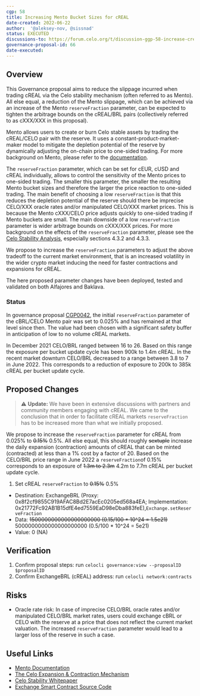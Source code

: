 ```yaml
---
cgp: 58
title: Increasing Mento Bucket Sizes for cREAL
date-created: 2022-06-22
author:  '@aleksey-nov, @sissnad'
status: EXECUTED
discussions-to: https://forum.celo.org/t/discussion-ggp-58-increase-creal-bucket-size/3867
governance-proposal-id: 66
date-executed:
---
```


## Overview

This Governance proposal aims to reduce the slippage incurred when trading cREAL via the Celo stability mechanism (often referred to as Mento). All else equal, a reduction of the Mento slippage, which can be achieved via an increase of the Mento `reserveFraction` parameter, can be expected to tighten the arbitrage bounds on the cREAL/BRL pairs (collectively referred to as cXXX/XXX in this proposal).

Mento allows users to create or burn Celo stable assets by trading the cREAL/CELO pair with the reserve. It uses a constant-product-market-maker model to mitigate the depletion potential of the reserve by dynamically adjusting the on-chain price to one-sided trading. For more background on Mento, please refer to the [documentation](https://docs.celo.org/celo-codebase/protocol/stability).

The `reserveFraction` parameter, which can be set for cEUR, cUSD and cREAL individually, allows to control the sensitivity of the Mento prices to one-sided trading. The smaller this parameter, the smaller the resulting Mento bucket sizes and therefore the larger the price reaction to one-sided trading. 
The main benefit of choosing a low `reserveFraction` is that this reduces the depletion potential of the reserve should there be imprecise CELO/XXX oracle rates and/or manipulated CELO/XXX market prices. This is because the Mento cXXX/CELO price adjusts quickly to one-sided trading if Mento buckets are small.
The main downside of a low `reserveFraction` parameter is wider arbitrage bounds on cXXX/XXX prices. For more background on the effects of the `reserveFraction` parameter, please see the [Celo Stability Analysis](https://celo.org/papers/Celo_Stability_Analysis.pdf), especially sections 4.3.2 and 4.3.3.

We propose to increase the `reserveFraction` parameters to adjust the above tradeoff to the current market environment, that is an increased volatility in the wider crypto market inducing the need for faster contractions and expansions for cREAL.

The here proposed parameter changes have been deployed, tested and validated on both Alfajores and Baklava. 

### Status
In governance proposal [CGP0042](https://github.com/celo-org/governance/blob/main/CGPs/cgp-0042.md), the initial `reserveFraction` parameter of the cBRL/CELO Mento pair was set to 0.025% and has remained at that level since then. The value had been chosen with a significant safety buffer in anticipation of low to no volume cREAL markets.  

In December 2021 CELO/BRL ranged between 16 to 26. Based on this range the exposure per bucket update cycle has been 900k to 1.4m cREAL. In the recent market downturn CELO/BRL decreased to a range between 3.8 to 7 in June 2022. This corresponds to a reduction of exposure to 200k to 385k cREAL per bucket update cycle. 


## Proposed Changes

> ⚠️ **Update:** We have been in extensive discussions with partners and community members engaging with cREAL. We came to the conclusion that in order to facilitate cREAL markets `reserveFraction` has to be increased more than what we initially proposed.

We propose to increase the `reserveFraction` parameter for cREAL from 0.025% to ~~0.15%~~ 0.5%. All else equal, this should roughly ~~sextuple~~ increase the daily expansion (contraction) amounts of cREAL that can be minted (contracted) at less than a 1% cost by a factor of 20. Based on the CELO/BRL price range in June 2022 a `reserveFraction`of 0.15% corresponds to an exposure of ~~1.3m to 2.3m~~ 4.2m to 7.7m cREAL per bucket update cycle.

1. Set cREAL `reserveFraction` to ~~0.15%~~ 0.5%
  - Destination: ExchangeBRL (Proxy: 0x8f2cf9855C919AFAC8Bd2E7acEc0205ed568a4EA; Implementation: 0x21772Fc92AB1B15dfE4ed7559EaD98eDba883feE),`Exchange.setReserveFraction`
  - Data: ~~1500000000000000000000 (0.15/100 * 10^24 = 1.5e21)~~ 5000000000000000000000 (0.5/100 * 10^24 = 5e21)
  - Value: 0 (NA)




## Verification

1. Confirm proposal steps: run `celocli governance:view --proposalID $proposalID` 
2. Confirm ExchangeBRL (cREAL) address: run `celocli network:contracts`

## Risks

* Oracle rate risk: In case of imprecise CELO/BRL oracle rates and/or manipulated CELO/BRL market rates, users could exchange cBRL or CELO with the reserve at a price that does not reflect the current market valuation. The increased `reserveFraction` parameter would lead to a larger loss of the reserve in such a case. 

## Useful Links

* [Mento Documentation](https://docs.celo.org/celo-codebase/protocol/stability/doto)
* [The Celo Expansion & Contraction Mechanism](https://medium.com/celoorg/zooming-in-on-the-celo-expansion-contraction-mechanism-446ca7abe4f)
* [Celo Stability Whitepaper](https://celo.org/papers/stability)
* [Exchange Smart Contract Source Code](https://github.com/celo-org/celo-monorepo/blob/master/packages/protocol/contracts/stability/Exchange.sol)

